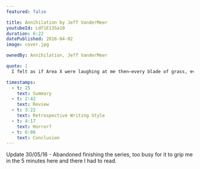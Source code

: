 ```yaml
---
featured: false

title: Annihilation by Jeff VanderMeer
youtubeId: Ldf1E13Sa10
duration: 6:22
datePublished: 2016-04-02
image: cover.jpg

ownedBy: Annihilation, Jeff VanderMeer

quote: |
  I felt as if Area X were laughing at me then—every blade of grass, every stray insect, every drop of water

timestamps:
  - t: 25
    text: Summary
  - t: 2:42
    text: Review
  - t: 3:22
    text: Retrospective Writing Style
  - t: 4:17
    text: Horror?
  - t: 6:06
    text: Conclusion
---
```


Update 30/05/16 - Abandoned finishing the series, too busy for it to grip me in the 5 minutes here and there I had to read.
